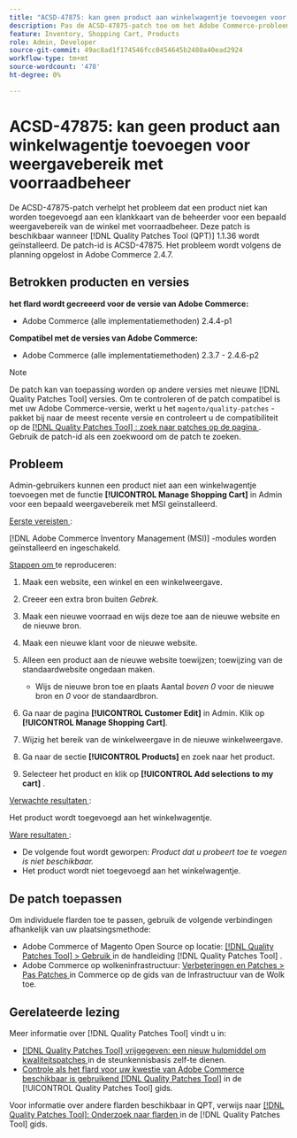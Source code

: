 ```yaml
---
title: "ACSD-47875: kan geen product aan winkelwagentje toevoegen voor weergavebereik met voorraadbeheer"
description: Pas de ACSD-47875-patch toe om het Adobe Commerce-probleem op te lossen waarbij een product niet vanuit Admin aan een klantenkar kan worden toegevoegd voor een bepaald weergavebereik in de winkel met voorraadbeheer.
feature: Inventory, Shopping Cart, Products
role: Admin, Developer
source-git-commit: 49ac8ad1f174546fcc0454645b2480a40ead2924
workflow-type: tm+mt
source-wordcount: '478'
ht-degree: 0%

---
```


# ACSD-47875: kan geen product aan winkelwagentje toevoegen voor weergavebereik met voorraadbeheer

De ACSD-47875-patch verhelpt het probleem dat een product niet kan worden toegevoegd aan een klankkaart van de beheerder voor een bepaald weergavebereik van de winkel met voorraadbeheer. Deze patch is beschikbaar wanneer [!DNL Quality Patches Tool (QPT)] 1.1.36 wordt geïnstalleerd. De patch-id is ACSD-47875. Het probleem wordt volgens de planning opgelost in Adobe Commerce 2.4.7.

## Betrokken producten en versies

**het flard wordt gecreeerd voor de versie van Adobe Commerce:**

* Adobe Commerce (alle implementatiemethoden) 2.4.4-p1

**Compatibel met de versies van Adobe Commerce:**

* Adobe Commerce (alle implementatiemethoden) 2.3.7 - 2.4.6-p2

>[!NOTE]
>
>De patch kan van toepassing worden op andere versies met nieuwe [!DNL Quality Patches Tool] versies. Om te controleren of de patch compatibel is met uw Adobe Commerce-versie, werkt u het `magento/quality-patches` -pakket bij naar de meest recente versie en controleert u de compatibiliteit op de [[!DNL Quality Patches Tool] : zoek naar patches op de pagina ](https://experienceleague.adobe.com/tools/commerce-quality-patches/index.html) . Gebruik de patch-id als een zoekwoord om de patch te zoeken.

## Probleem

Admin-gebruikers kunnen een product niet aan een winkelwagentje toevoegen met de functie **[!UICONTROL Manage Shopping Cart]** in Admin voor een bepaald weergavebereik met MSI geïnstalleerd.

<u> Eerste vereisten </u>:

[!DNL Adobe Commerce Inventory Management (MSI)] -modules worden geïnstalleerd en ingeschakeld.

<u> Stappen om </u> te reproduceren:

1. Maak een website, een winkel en een winkelweergave.
1. Creeer een extra bron buiten *Gebrek*.
1. Maak een nieuwe voorraad en wijs deze toe aan de nieuwe website en de nieuwe bron.
1. Maak een nieuwe klant voor de nieuwe website.
1. Alleen een product aan de nieuwe website toewijzen; toewijzing van de standaardwebsite ongedaan maken.

   * Wijs de nieuwe bron toe en plaats Aantal *boven 0* voor de nieuwe bron en *0* voor de standaardbron.

1. Ga naar de pagina **[!UICONTROL Customer Edit]** in Admin. Klik op **[!UICONTROL Manage Shopping Cart]**.
1. Wijzig het bereik van de winkelweergave in de nieuwe winkelweergave.
1. Ga naar de sectie **[!UICONTROL Products]** en zoek naar het product.
1. Selecteer het product en klik op **[!UICONTROL Add selections to my cart]** .

<u> Verwachte resultaten </u>:

Het product wordt toegevoegd aan het winkelwagentje.

<u> Ware resultaten </u>:

* De volgende fout wordt geworpen: *Product dat u probeert toe te voegen is niet beschikbaar.*
* Het product wordt niet toegevoegd aan het winkelwagentje.

## De patch toepassen

Om individuele flarden toe te passen, gebruik de volgende verbindingen afhankelijk van uw plaatsingsmethode:

* Adobe Commerce of Magento Open Source op locatie: [[!DNL Quality Patches Tool]  > Gebruik ](https://experienceleague.adobe.com/docs/commerce-operations/tools/quality-patches-tool/usage.html) in de handleiding [!DNL Quality Patches Tool] .
* Adobe Commerce op wolkeninfrastructuur: [ Verbeteringen en Patches > Pas Patches ](https://experienceleague.adobe.com/docs/commerce-cloud-service/user-guide/develop/upgrade/apply-patches.html) in Commerce op de gids van de Infrastructuur van de Wolk toe.

## Gerelateerde lezing

Meer informatie over [!DNL Quality Patches Tool] vindt u in:

* [[!DNL Quality Patches Tool]  vrijgegeven: een nieuw hulpmiddel om kwaliteitspatches ](https://experienceleague.adobe.com/en/docs/commerce-knowledge-base/kb/announcements/commerce-announcements/magento-quality-patches-released-new-tool-to-self-serve-quality-patches) in de steunkennisbasis zelf-te dienen.
* [ Controle als het flard voor uw kwestie van Adobe Commerce beschikbaar is gebruikend  [!DNL Quality Patches Tool]](/help/tools/quality-patches-tool/patches-available-in-qpt/check-patch-for-magento-issue-with-magento-quality-patches.md) in de [!UICONTROL Quality Patches Tool] gids.


Voor informatie over andere flarden beschikbaar in QPT, verwijs naar [[!DNL Quality Patches Tool]: Onderzoek naar flarden ](https://experienceleague.adobe.com/tools/commerce-quality-patches/index.html) in de [!DNL Quality Patches Tool] gids.
